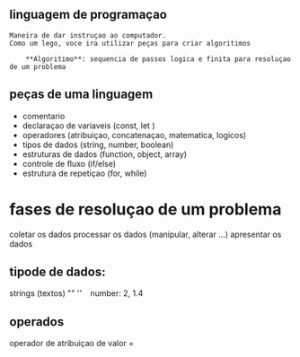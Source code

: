 ## linguagem de programaçao

    Maneira de dar instruçao ao computador.
    Como um lego, voce ira utilizar peças para criar algoritimos 

        **Algoritimo**: sequencia de passos logica e finita para resoluçao de um problema 

## peças de uma linguagem 
- comentario 
- declaraçao de variaveis (const, let )
- operadores (atribuiçao, concatenaçao, matematica, logicos)
- tipos de dados (string, number, boolean)
- estruturas de dados (function, object, array)
- controle de fluxo (if/else)
- estrutura de repetiçao (for, while)

# fases de resoluçao de um problema 
coletar os dados 
processar os dados (manipular, alterar ...)
apresentar os dados 


## tipode de dados: 
strings (textos) "" '' ` `
number: 2, 1.4 

## operados 
operador de atribuiçao de valor = 